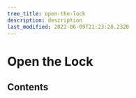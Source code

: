 ```yaml
---
tree_title: open-the-lock
description: description
last_modified: 2022-06-09T21:23:28.2328
---
```


# Open the Lock

## Contents
